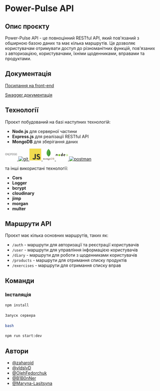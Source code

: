 # Power-Pulse API

## Опис проєкту

Power-Pulse API - це повноцінний RESTful API, який пов'язаний з обширною базою даних та має кілька маршрутів. Це дозволяє користувачам отримувати доступ до різноманітних функцій, пов'язаних з авторизацією, користувачами, їхніми щоденниками, вправами та продуктами.

## Документація

[Посилання на front-end](https://adoppp.github.io/react-app-team-4/welcome)

[Swagger документація](https://powerpulse-171j.onrender.com/api-docs/)

## Технології

Проєкт побудований на базі наступних технологій:

- **Node.js** для серверної частини
- **Express.js** для реалізації RESTful API
- **MongoDB** для зберігання даних

<p align="left"> 
<a href="https://expressjs.com" target="_blank" rel="noreferrer"> 
<img src="https://raw.githubusercontent.com/devicons/devicon/master/icons/express/express-original-wordmark.svg" alt="express" width="40" height="40"/> </a> 
<a href="https://git-scm.com/" target="_blank" rel="noreferrer"> <img src="https://www.vectorlogo.zone/logos/git-scm/git-scm-icon.svg" alt="git" width="40" height="40"/> </a> 
<a href="https://developer.mozilla.org/en-US/docs/Web/JavaScript" target="_blank" rel="noreferrer"> <img src="https://raw.githubusercontent.com/devicons/devicon/master/icons/javascript/javascript-original.svg" alt="javascript" width="40" height="40"/> </a> 
<a href="https://www.mongodb.com/" target="_blank" rel="noreferrer"> <img src="https://raw.githubusercontent.com/devicons/devicon/master/icons/mongodb/mongodb-original-wordmark.svg" alt="mongodb" width="40" height="40"/> </a> 
<a href="https://nodejs.org" target="_blank" rel="noreferrer"> <img src="https://raw.githubusercontent.com/devicons/devicon/master/icons/nodejs/nodejs-original-wordmark.svg" alt="nodejs" width="40" height="40"/> </a> 
<a href="https://postman.com" target="_blank" rel="noreferrer"> <img src="https://www.vectorlogo.zone/logos/getpostman/getpostman-icon.svg" alt="postman" width="40" height="40"/> </a> </p>

та інші використані технології:

- **Cors**
- **Logger**
- **bcrypt**
- **cloudinary**
- **jimp**
- **morgan**
- **multer**

## Маршрути API

Проєкт має кілька основних маршрутів, таких як:

- `/auth` - маршрути для авторизації та реєстрації користувачів
- `/user` - маршрути для управління інформацією користувачів
- `/diary` - маршрути для роботи з щоденниками користувачів
- `/products` - маршрути для отримання списку продуктів
- `/exercises` - маршрути для отримання списку вправ

## Команди

### Інсталяція

```bash
npm install

Запуск сервера

bash

npm run start:dev


```

## Автори

- [@zaharoid ](https://github.com/zaharoid)
- [@vldslvD ](https://github.com/vldslvD)
- [@OlehFedorchuk ](https://github.com/OlehFedorchuk)
- [@B1B0nNer ](https://github.com/B1B0nNer)
- [@Maryna-Lasitsyna ](https://github.com/Maryna-Lasitsyna)
